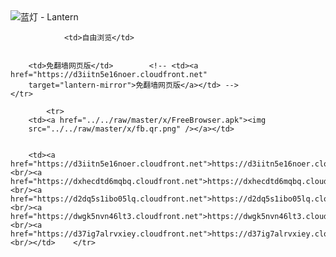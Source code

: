 

<img src="../../raw/master/x/8e0a2b81.c82003be.LanternYellow2.png" alt="蓝灯 - Lantern"/>
<table>
    <tr>
                
                <td>自由浏览</td>
        
        
        <td>免翻墙网页版</td>        <!-- <td><a href="https://d3iitn5e16noer.cloudfront.net"
        target="lantern-mirror">免翻墙网页版</a></td> -->
    </tr>
    
            <tr>
        <td><a href="../../raw/master/x/FreeBrowser.apk"><img
        src="../../raw/master/x/fb.qr.png" /></a></td>

        
        <td><a href="https://d3iitn5e16noer.cloudfront.net">https://d3iitn5e16noer.cloudfront.net</a><br/><a href="https://dxhecdtd6mqbq.cloudfront.net">https://dxhecdtd6mqbq.cloudfront.net</a><br/><a href="https://d2dq5s1ibo05lq.cloudfront.net">https://d2dq5s1ibo05lq.cloudfront.net</a><br/><a href="https://dwgk5nvn46lt3.cloudfront.net">https://dwgk5nvn46lt3.cloudfront.net</a><br/><a href="https://d37ig7alrvxiey.cloudfront.net">https://d37ig7alrvxiey.cloudfront.net</a><br/></td>    </tr>
</table>
